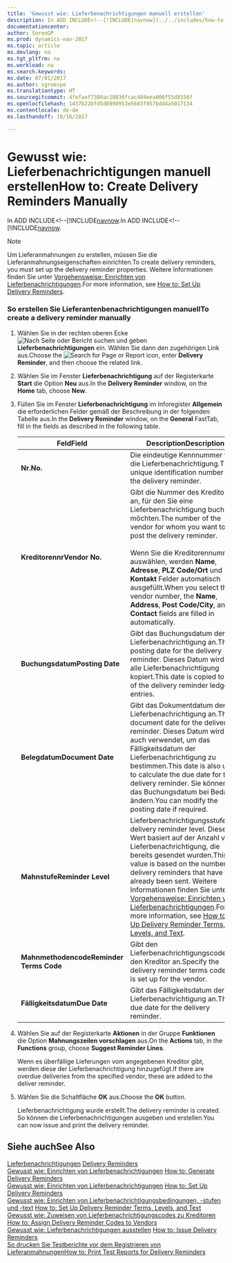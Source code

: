 ```yaml
---
title: 'Gewusst wie: Lieferbenachrichtigungen manuell erstellen'
description: In ADD INCLUDE<!--[!INCLUDE[navnow](../../includes/how-to-generate-delivery-reminders.md).
documentationcenter: 
author: SorenGP
ms.prod: dynamics-nav-2017
ms.topic: article
ms.devlang: na
ms.tgt_pltfrm: na
ms.workload: na
ms.search.keywords: 
ms.date: 07/01/2017
ms.author: sgroespe
ms.translationtype: HT
ms.sourcegitcommit: 4fefaef7380ac10836fcac404eea006f55d8556f
ms.openlocfilehash: 1437b22bfd5d8998953e5683f057bdd4a5017134
ms.contentlocale: de-de
ms.lasthandoff: 10/16/2017

---
```

# <a name="how-to-create-delivery-reminders-manually"></a><span data-ttu-id="1dd11-103">Gewusst wie: Lieferbenachrichtigungen manuell erstellen</span><span class="sxs-lookup"><span data-stu-id="1dd11-103">How to: Create Delivery Reminders Manually</span></span>
<span data-ttu-id="1dd11-104">In ADD INCLUDE<!--[!INCLUDE[navnow](../../includes/how-to-generate-delivery-reminders.md).</span><span class="sxs-lookup"><span data-stu-id="1dd11-104">In ADD INCLUDE<!--[!INCLUDE[navnow](../../includes/how-to-generate-delivery-reminders.md).</span></span>  
  
> [!NOTE]  
>  <span data-ttu-id="1dd11-105">Um Lieferanmahnungen zu erstellen, müssen Sie die Lieferanmahnungseigenschaften einrichten.</span><span class="sxs-lookup"><span data-stu-id="1dd11-105">To create delivery reminders, you must set up the delivery reminder properties.</span></span> <span data-ttu-id="1dd11-106">Weitere Informationen finden Sie unter [Vorgehensweise: Einrichten von Lieferbenachrichtigungen](how-to-set-up-delivery-reminders.md).</span><span class="sxs-lookup"><span data-stu-id="1dd11-106">For more information, see [How to: Set Up Delivery Reminders](how-to-set-up-delivery-reminders.md).</span></span>  
  
### <a name="to-create-a-delivery-reminder-manually"></a><span data-ttu-id="1dd11-107">So erstellen Sie Lieferantenbenachrichtigungen manuell</span><span class="sxs-lookup"><span data-stu-id="1dd11-107">To create a delivery reminder manually</span></span>  
  
1.  <span data-ttu-id="1dd11-108">Wählen Sie in der rechten oberen Ecke ![Nach Seite oder Bericht suchen](media/ui-search/search_small.png "Symbol nach Seite oder Bericht suchen") und geben **Lieferbenachrichtigungen** ein. Wählen Sie dann den zugehörigen Link aus.</span><span class="sxs-lookup"><span data-stu-id="1dd11-108">Choose the ![Search for Page or Report](media/ui-search/search_small.png "Search for Page or Report icon") icon, enter **Delivery Reminder**, and then choose the related link.</span></span>  
  
2.  <span data-ttu-id="1dd11-109">Wählen Sie im Fenster **Lieferbenachrichtigung** auf der Registerkarte **Start** die Option **Neu** aus.</span><span class="sxs-lookup"><span data-stu-id="1dd11-109">In the **Delivery Reminder** window, on the **Home** tab, choose **New**.</span></span>  
  
3.  <span data-ttu-id="1dd11-110">Füllen Sie im Fenster **Lieferbenachrichtigung** im Inforegister **Allgemein** die erforderlichen Felder gemäß der Beschreibung in der folgenden Tabelle aus.</span><span class="sxs-lookup"><span data-stu-id="1dd11-110">In the **Delivery Reminder** window, on the **General** FastTab, fill in the fields as described in the following table.</span></span>  
  
    |<span data-ttu-id="1dd11-111">Feld</span><span class="sxs-lookup"><span data-stu-id="1dd11-111">Field</span></span>|<span data-ttu-id="1dd11-112">Description</span><span class="sxs-lookup"><span data-stu-id="1dd11-112">Description</span></span>|  
    |---------------------------------|---------------------------------------|  
    |<span data-ttu-id="1dd11-113">**Nr.**</span><span class="sxs-lookup"><span data-stu-id="1dd11-113">**No.**</span></span>|<span data-ttu-id="1dd11-114">Die eindeutige Kennnummer für die Lieferbenachrichtigung.</span><span class="sxs-lookup"><span data-stu-id="1dd11-114">The unique identification number for the delivery reminder.</span></span>|  
    |<span data-ttu-id="1dd11-115">**Kreditorennr**</span><span class="sxs-lookup"><span data-stu-id="1dd11-115">**Vendor No.**</span></span>|<span data-ttu-id="1dd11-116">Gibt die Nummer des Kreditors an, für den Sie eine Lieferbenachrichtigung buchen möchten.</span><span class="sxs-lookup"><span data-stu-id="1dd11-116">The number of the vendor for whom you want to post the delivery reminder.</span></span><br /><br /> <span data-ttu-id="1dd11-117">Wenn Sie die Kreditorennummer auswählen, werden **Name**, **Adresse**, **PLZ Code/Ort** und **Kontakt** Felder automatisch ausgefüllt.</span><span class="sxs-lookup"><span data-stu-id="1dd11-117">When you select the vendor number, the **Name**, **Address**, **Post Code/City**, and **Contact** fields are filled in automatically.</span></span>|  
    |<span data-ttu-id="1dd11-118">**Buchungsdatum**</span><span class="sxs-lookup"><span data-stu-id="1dd11-118">**Posting Date**</span></span>|<span data-ttu-id="1dd11-119">Gibt das Buchungsdatum der Lieferbenachrichtigung an.</span><span class="sxs-lookup"><span data-stu-id="1dd11-119">The posting date for the delivery reminder.</span></span> <span data-ttu-id="1dd11-120">Dieses Datum wird in alle Lieferbenachrichtigung kopiert.</span><span class="sxs-lookup"><span data-stu-id="1dd11-120">This date is copied to all of the delivery reminder ledger entries.</span></span>|  
    |<span data-ttu-id="1dd11-121">**Belegdatum**</span><span class="sxs-lookup"><span data-stu-id="1dd11-121">**Document Date**</span></span>|<span data-ttu-id="1dd11-122">Gibt das Dokumentdatum der Lieferbenachrichtigung an.</span><span class="sxs-lookup"><span data-stu-id="1dd11-122">The document date for the delivery reminder.</span></span> <span data-ttu-id="1dd11-123">Dieses Datum wird auch verwendet, um das Fälligkeitsdatum der Lieferbenachrichtigung zu bestimmen.</span><span class="sxs-lookup"><span data-stu-id="1dd11-123">This date is also used to calculate the due date for the delivery reminder.</span></span> <span data-ttu-id="1dd11-124">Sie können das Buchungsdatum bei Bedarf ändern.</span><span class="sxs-lookup"><span data-stu-id="1dd11-124">You can modify the posting date if required.</span></span>|  
    |<span data-ttu-id="1dd11-125">**Mahnstufe**</span><span class="sxs-lookup"><span data-stu-id="1dd11-125">**Reminder Level**</span></span>|<span data-ttu-id="1dd11-126">Lieferbenachrichtigungsstufe.</span><span class="sxs-lookup"><span data-stu-id="1dd11-126">The delivery reminder level.</span></span> <span data-ttu-id="1dd11-127">Dieser Wert basiert auf der Anzahl von Lieferbenachrichtigung, die bereits gesendet wurden.</span><span class="sxs-lookup"><span data-stu-id="1dd11-127">This value is based on the number of delivery reminders that have already been sent.</span></span> <span data-ttu-id="1dd11-128">Weitere Informationen finden Sie unter [Vorgehensweise: Einrichten von Lieferbenachrichtigungen](how-to-set-up-delivery-reminder-terms-levels-and-text.md).</span><span class="sxs-lookup"><span data-stu-id="1dd11-128">For more information, see [How to: Set Up Delivery Reminder Terms, Levels, and Text](how-to-set-up-delivery-reminder-terms-levels-and-text.md).</span></span>|  
    |<span data-ttu-id="1dd11-129">**Mahnmethodencode**</span><span class="sxs-lookup"><span data-stu-id="1dd11-129">**Reminder Terms Code**</span></span>|<span data-ttu-id="1dd11-130">Gibt den Lieferbenachrichtigungscode für den Kreditor an.</span><span class="sxs-lookup"><span data-stu-id="1dd11-130">Specify the delivery reminder terms code that is set up for the vendor.</span></span>|  
    |<span data-ttu-id="1dd11-131">**Fälligkeitsdatum**</span><span class="sxs-lookup"><span data-stu-id="1dd11-131">**Due Date**</span></span>|<span data-ttu-id="1dd11-132">Gibt das Fälligkeitsdatum der Lieferbenachrichtigung an.</span><span class="sxs-lookup"><span data-stu-id="1dd11-132">The due date for the delivery reminder.</span></span>|  
  
4.  <span data-ttu-id="1dd11-133">Wählen Sie auf der Registerkarte **Aktionen** in der Gruppe **Funktionen** die Option **Mahnungszeilen vorschlagen** aus.</span><span class="sxs-lookup"><span data-stu-id="1dd11-133">On the **Actions** tab, in the **Functions** group, choose **Suggest Reminder Lines**.</span></span>  
  
     <span data-ttu-id="1dd11-134">Wenn es überfällige Lieferungen vom angegebenen Kreditor gibt, werden diese der Lieferbenachrichtigung hinzugefügt.</span><span class="sxs-lookup"><span data-stu-id="1dd11-134">If there are overdue deliveries from the specified vendor, these are added to the deliver reminder.</span></span>  
  
5.  <span data-ttu-id="1dd11-135">Wählen Sie die Schaltfläche **OK** aus.</span><span class="sxs-lookup"><span data-stu-id="1dd11-135">Choose the **OK** button.</span></span>  
  
     <span data-ttu-id="1dd11-136">Lieferbenachrichtigung wurde erstellt.</span><span class="sxs-lookup"><span data-stu-id="1dd11-136">The delivery reminder is created.</span></span> <span data-ttu-id="1dd11-137">So können die Lieferbenachrichtigungen ausgeben und erstellen.</span><span class="sxs-lookup"><span data-stu-id="1dd11-137">You can now issue and print the delivery reminder.</span></span>  
  
## <a name="see-also"></a><span data-ttu-id="1dd11-138">Siehe auch</span><span class="sxs-lookup"><span data-stu-id="1dd11-138">See Also</span></span>  
 <span data-ttu-id="1dd11-139">[Lieferbenachrichtigungen](delivery-reminders.md) </span><span class="sxs-lookup"><span data-stu-id="1dd11-139">[Delivery Reminders](delivery-reminders.md) </span></span>  
 <span data-ttu-id="1dd11-140">[Gewusst wie: Einrichten von Lieferbenachrichtigungen](how-to-generate-delivery-reminders.md) </span><span class="sxs-lookup"><span data-stu-id="1dd11-140">[How to: Generate Delivery Reminders](how-to-generate-delivery-reminders.md) </span></span>  
 <span data-ttu-id="1dd11-141">[Gewusst wie: Einrichten von Lieferbenachrichtigungen](how-to-set-up-delivery-reminders.md) </span><span class="sxs-lookup"><span data-stu-id="1dd11-141">[How to: Set Up Delivery Reminders](how-to-set-up-delivery-reminders.md) </span></span>  
 <span data-ttu-id="1dd11-142">[Gewusst wie: Einrichten von Lieferbenachrichtigungsbedingungen, -stufen und -text](how-to-set-up-delivery-reminder-terms-levels-and-text.md) </span><span class="sxs-lookup"><span data-stu-id="1dd11-142">[How to: Set Up Delivery Reminder Terms, Levels, and Text](how-to-set-up-delivery-reminder-terms-levels-and-text.md) </span></span>  
 <span data-ttu-id="1dd11-143">[Gewusst wie: Zuweisen von Lieferbenachrichtigungscodes zu Kreditoren](how-to-assign-delivery-reminder-codes-to-vendors.md) </span><span class="sxs-lookup"><span data-stu-id="1dd11-143">[How to: Assign Delivery Reminder Codes to Vendors](how-to-assign-delivery-reminder-codes-to-vendors.md) </span></span>  
 <span data-ttu-id="1dd11-144">[Gewusst wie: Lieferbenachrichtigungen ausstellen](how-to-issue-delivery-reminders.md) </span><span class="sxs-lookup"><span data-stu-id="1dd11-144">[How to: Issue Delivery Reminders](how-to-issue-delivery-reminders.md) </span></span>  
 [<span data-ttu-id="1dd11-145">So drucken Sie Testberichte vor dem Registrieren von Lieferanmahnungen</span><span class="sxs-lookup"><span data-stu-id="1dd11-145">How to: Print Test Reports for Delivery Reminders</span></span>](how-to-print-test-reports-for-delivery-reminders.md)
